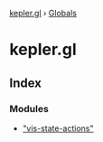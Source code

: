 [kepler.gl](README.md) › [Globals](globals.md)

# kepler.gl

## Index

### Modules

* ["vis-state-actions"](modules/_vis_state_actions_.md)
